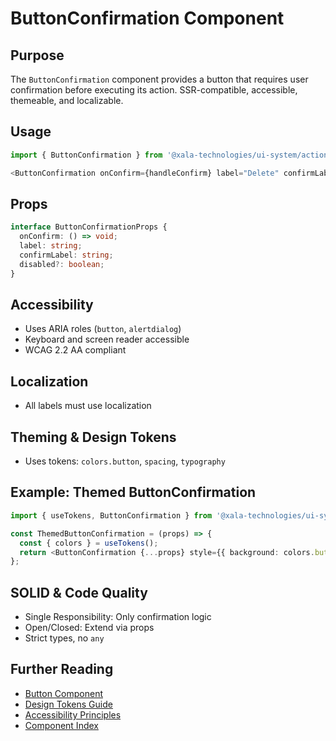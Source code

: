 # ButtonConfirmation Component

## Purpose
The `ButtonConfirmation` component provides a button that requires user confirmation before executing its action. SSR-compatible, accessible, themeable, and localizable.

## Usage
```typescript
import { ButtonConfirmation } from '@xala-technologies/ui-system/action-feedback';

<ButtonConfirmation onConfirm={handleConfirm} label="Delete" confirmLabel="Are you sure?" />
```

## Props
```typescript
interface ButtonConfirmationProps {
  onConfirm: () => void;
  label: string;
  confirmLabel: string;
  disabled?: boolean;
}
```

## Accessibility
- Uses ARIA roles (`button`, `alertdialog`)
- Keyboard and screen reader accessible
- WCAG 2.2 AA compliant

## Localization
- All labels must use localization

## Theming & Design Tokens
- Uses tokens: `colors.button`, `spacing`, `typography`

## Example: Themed ButtonConfirmation
```typescript
import { useTokens, ButtonConfirmation } from '@xala-technologies/ui-system/action-feedback';

const ThemedButtonConfirmation = (props) => {
  const { colors } = useTokens();
  return <ButtonConfirmation {...props} style={{ background: colors.button.danger }} />;
};
```

## SOLID & Code Quality
- Single Responsibility: Only confirmation logic
- Open/Closed: Extend via props
- Strict types, no `any`

## Further Reading
- [Button Component](./button.md)
- [Design Tokens Guide](../design-tokens.md)
- [Accessibility Principles](../architecture.md)
- [Component Index](./README.md)
